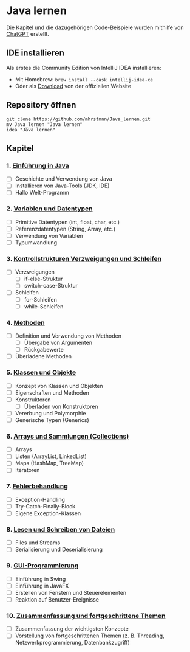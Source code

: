 # Java lernen

Die Kapitel und die dazugehörigen Code-Beispiele wurden mithilfe von [ChatGPT](https://chat.openai.com) erstellt.

## IDE installieren

Als erstes die Community Edition von IntelliJ IDEA installieren:

- Mit Homebrew: `brew install --cask intellij-idea-ce`
- Oder als [Download](https://www.jetbrains.com/idea/download/#section=mac) von der offiziellen Website

## Repository öffnen

```shell
git clone https://github.com/mhrstmnn/Java_lernen.git
mv Java_lernen "Java lernen"
idea "Java lernen"
```

## Kapitel

### 1. [Einführung in Java](./src/Kapitel_1)

- [ ] Geschichte und Verwendung von Java
- [ ] Installieren von Java-Tools (JDK, IDE)
- [ ] Hallo Welt-Programm

### 2. [Variablen und Datentypen](./src/Kapitel_2)

- [ ] Primitive Datentypen (int, float, char, etc.)
- [ ] Referenzdatentypen (String, Array, etc.)
- [ ] Verwendung von Variablen
- [ ] Typumwandlung

### 3. [Kontrollstrukturen Verzweigungen und Schleifen](./src/Kapitel_3)

- [ ] Verzweigungen
  - [ ] if-else-Struktur
  - [ ] switch-case-Struktur
- [ ] Schleifen
  - [ ] for-Schleifen
  - [ ] while-Schleifen

### 4. [Methoden](./src/Kapitel_4)

- [ ] Definition und Verwendung von Methoden
  - [ ] Übergabe von Argumenten
  - [ ] Rückgabewerte
- [ ] Überladene Methoden

### 5. [Klassen und Objekte](./src/Kapitel_5)

- [ ] Konzept von Klassen und Objekten
- [ ] Eigenschaften und Methoden
- [ ] Konstruktoren
  - [ ] Überladen von Konstruktoren
- [ ] Vererbung und Polymorphie
- [ ] Generische Typen (Generics)

### 6. [Arrays und Sammlungen (Collections)](./src/Kapitel_6)

- [ ] Arrays
- [ ] Listen (ArrayList, LinkedList)
- [ ] Maps (HashMap, TreeMap)
- [ ] Iteratoren

### 7. [Fehlerbehandlung](./src/Kapitel_7)

- [ ] Exception-Handling
- [ ] Try-Catch-Finally-Block
- [ ] Eigene Exception-Klassen

### 8. [Lesen und Schreiben von Dateien](./src/Kapitel_8)

- [ ] Files und Streams
- [ ] Serialisierung und Deserialisierung

### 9. [GUI-Programmierung](./src/Kapitel_9)

- [ ] Einführung in Swing
- [ ] Einführung in JavaFX
- [ ] Erstellen von Fenstern und Steuerelementen
- [ ] Reaktion auf Benutzer-Ereignisse

### 10. [Zusammenfassung und fortgeschrittene Themen](./src/Kapitel_10)

- [ ] Zusammenfassung der wichtigsten Konzepte
- [ ] Vorstellung von fortgeschrittenen Themen (z. B. Threading, Netzwerkprogrammierung, Datenbankzugriff)
